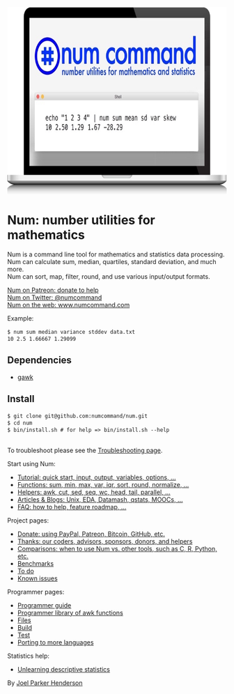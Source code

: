 <img width="750" height="430" src="assets/images/splash/splash-750x430.jpg" />

# Num: number utilities for mathematics

Num is a command line tool for mathematics and statistics data processing.
<br>Num can calculate sum, median, quartiles, standard deviation, and much more.
<br>Num can sort, map, filter, round, and use various input/output formats.

<a href="https://www.patreon.com/num">Num on Patreon: donate to help</a>
<br><a href="https://twitter.com/NumCommand">Num on Twitter: @numcommand</a>
<br><a href="http://www.numcommand.com">Num on the web: www.numcommand.com</a>

Example:

    $ num sum median variance stddev data.txt
    10 2.5 1.66667 1.29099

## Dependencies

<ul><li><a href="https://www.gnu.org/software/gawk/">gawk</a></li></ul>

## Install

    $ git clone git@github.com:numcommand/num.git
    $ cd num
    $ bin/install.sh # for help => bin/install.sh --help

<br>To troubleshoot please see the [Troubleshooting page](doc/troubleshooting.md).


Start using Num:

* <a href="doc/tutorial.md">Tutorial: quick start, input, output, variables, options, &hellip;</a>
* <a href="doc/functions.md">Functions: sum, min, max, var, iqr, sort, round, normalize, &hellip;</a>
* <a href="doc/helpers.md">Helpers: awk, cut, sed, seq, wc, head, tail, parallel, &hellip;</a>
* <a href="doc/articles.md">Articles &amp; Blogs: Unix, EDA, Datamash, qstats, MOOCs, &hellip;</a>
* <a href="doc/faq.md">FAQ: how to help, feature roadmap, &hellip;</a>

Project pages:

* <a href="doc/donate.md">Donate: using PayPal, Patreon, Bitcoin, GitHub, etc.</a>
* <a href="doc/thanks.md">Thanks: our coders, advisors, sponsors, donors, and helpers</a>
* <a href="doc/comparisons.md">Comparisons: when to use Num vs. other tools, such as C, R, Python, etc.</a>
* <a href="doc/benchmarks.md">Benchmarks</a>
* <a href="doc/todo.md">To do</a>
* <a href="doc/known-issues.md">Known issues</a>

Programmer pages:

* <a href="doc/programmer-guide.md">Programmer guide</a>
* <a href="doc/programmer-library-of-awk-functions.md">Programmer library of awk functions</a>
* <a href="doc/files.md">Files</a>
* <a href="doc/build.md">Build</a>
* <a href="doc/test.md">Test</a>
* <a href="doc/porting.md">Porting to more languages</a>

Statistics help:

* <a href="http://debrouwere.org/2017/02/01/unlearning-descriptive-statistics/">Unlearning descriptive statistics</a>

By <a href="http://www.joelparkerhenderson.com">Joel Parker Henderson</a>

